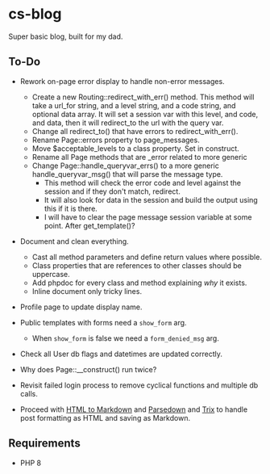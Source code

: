 # cs-blog
Super basic blog, built for my dad.


## To-Do


- Rework on-page error display to handle non-error messages.
  - Create a new Routing::redirect_with_err() method. This method will take a url_for
  string, and a level string, and a code string, and optional data array. It will set 
  a session var with this level, and code, and data, then it will redirect_to the url with the query var.
  - Change all redirect_to() that have errors to redirect_with_err().
  - Rename Page::errors property to page_messages.
  - Move $acceptable_levels to a class property. Set in construct.
  - Rename all Page methods that are _error related to more generic
  - Change Page::handle_queryvar_errs() to a more generic handle_queryvar_msg() that will parse the message type.
    - This method will check the error code and level against the session and if they
    don't match, redirect.
    - It will also look for data in the session and build the output using this if
    it is there.
    - I will have to clear the page message session variable at some point. After get_template()?
- Document and clean everything.
  - Cast all method parameters and define return values where possible.
  - Class properties that are references to other classes should be uppercase.
  - Add phpdoc for every class and method explaining *why* it exists.
  - Inline document only tricky lines.
- Profile page to update display name.
- Public templates with forms need a `show_form` arg.
  - When `show_form` is false we need a `form_denied_msg` arg.
- Check all User db flags and datetimes are updated correctly.
- Why does Page::__construct() run twice?
- Revisit failed login process to remove cyclical functions and multiple db calls.



- Proceed with [HTML to Markdown](https://github.com/thephpleague/html-to-markdown) and [Parsedown](https://github.com/erusev/parsedown) and [Trix](https://github.com/basecamp/trix) to handle post formatting as HTML and saving as Markdown.




## Requirements

- PHP 8
